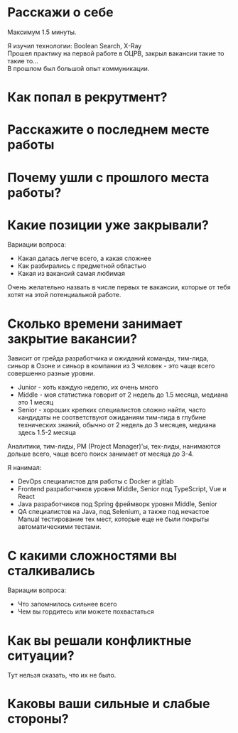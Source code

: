 # Расскажи о себе
Максимум 1.5 минуты.

Я изучил технологии: Boolean Search, X-Ray\
Прошел практику на первой работе в ОЦРВ, закрыл вакансии такие то такие то...\
В прошлом был большой опыт коммуникации.

# Как попал в рекрутмент?

# Расскажите о последнем месте работы

# Почему ушли с прошлого места работы?

# Какие позиции уже закрывали?
Вариации вопроса:
- Какая далась легче всего, а какая сложнее
- Как разбирались с предметной областью
- Какая из вакансий самая любимая

Очень желательно назвать в числе первых те вакансии, которые от тебя хотят на этой потенциальной работе.

# Сколько времени занимает закрытие вакансии?
Зависит от грейда разработчика и ожиданий команды, тим-лида, синьор в Озоне и синьор в компании из 3 человек - это чаще всего совершенно разные уровни.
- Junior - хоть каждую неделю, их очень много
- Middle - моя статистика говорит от 2 недель до 1.5 месяца, медиана это 1 месяц
- Senior - хороших крепких специалистов сложно найти, часто кандидаты не соответствуют ожиданиям тим-лида в глубине технических знаний, обычно от 2 недель до 3 месяцев, медиана здесь 1.5-2 месяца

Аналитики, тим-лиды, PM (Project Manager)'ы, тех-лиды, нанимаются дольше всего, чаще всего поиск занимает от месяца до 3-4.

Я нанимал:
- DevOps специалистов для работы с Docker и gitlab
- Frontend разработчиков уровня Middle, Senior под TypeScript, Vue и React
- Java разработчиков под Spring фреймворк уровня Middle, Senior
- QA специалистов на Java, под Selenium, а также под нечастое Manual тестирование тех мест, которые еще не были покрыты автоматическими тестами.

# С какими сложностями вы сталкивались
Вариации вопроса:
- Что запомнилось сильнее всего
- Чем вы гордитесь или можете похвастаться

# Как вы решали конфликтные ситуации?
Тут нельзя сказать, что их не было.

# Каковы ваши сильные и слабые стороны?
